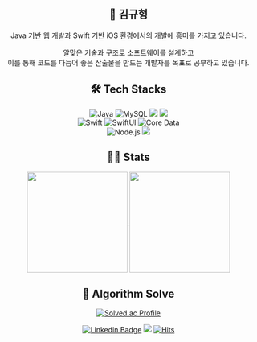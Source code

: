 
<div align="center">

## :tea: 김규형 
Java 기반 웹 개발과 Swift 기반 iOS 환경에서의 개발에 흥미를 가지고 있습니다.

알맞은 기술과 구조로 소프트웨어를 설계하고 <br>
이를 통해 코드를 다듬어 좋은 산출물을 만드는 개발자를 목표로 공부하고 있습니다.

## 🛠️ Tech Stacks

![Java](https://img.shields.io/badge/Java-007396?style=flat-square&logo=Java&logoColor=white)
![MySQL](https://img.shields.io/badge/MySQL-4479A1?style=flat-square&logo=MySQL&logoColor=white)
<img src="https://img.shields.io/badge/Spring-9ACD32?style=flat&logo=Spring&logoColor=white"/> <img src="https://img.shields.io/badge/SpringBoot-9ACD32?style=flat&logo=SpringBoot&logoColor=white"/> 
<br/>![Swift](https://img.shields.io/badge/Swift-FA7343?style=flat-square&logo=Swift&logoColor=white)
![SwiftUI](https://img.shields.io/badge/SwiftUI-007ED5?style=flat-square&logo=Swift&logoColor=white)
![Core Data](https://img.shields.io/badge/Core_Data-007AFF?style=flat-square&logo=Apple&logoColor=white) <br>
![Node.js](https://img.shields.io/badge/Node.js-339933?style=flat-square&logo=node.js&logoColor=white)
<img src="https://img.shields.io/badge/Vue.js-099268?style=flat&logo=Vue.js&logoColor=white"/> 



## 👨‍💼 Stats

<a href="https://github.com/anuraghazra/github-readme-stats">
  <img height=200 align="center" src="https://github-readme-stats.vercel.app/api?username=unggu0704&theme=dracula" />
</a>
<a href="https://github.com/anuraghazra/convoychat">
  <img height=200 align="center" src="https://github-readme-stats.vercel.app/api/top-langs?username=unggu0704&layout=compact&langs_count=8&theme=dracula&card_width=310" />
</a>

<br>


## 🥇 Algorithm Solve

  [![Solved.ac Profile](http://mazassumnida.wtf/api/v2/generate_badge?boj=unggu556)](https://solved.ac/unggu556/)

[![Linkedin Badge](https://img.shields.io/badge/-LinkedIn-blue?style=flat-square&logo=Linkedin&logoColor=white&link=https://www.linkedin.com/in/%EA%B7%9C%ED%98%95-%EA%B9%80-5b5b10299/)](https://www.linkedin.com/in/%EA%B7%9C%ED%98%95-%EA%B9%80-5b5b10299/)
<a href="mailto:kyuhung1001@gmail.com"><img src="https://img.shields.io/badge/Gmail-d14836?style=flat-square&logo=Gmail&logoColor=white&link=kyuhung1001@gmail.com"/></a>
[![Hits](https://hits.seeyoufarm.com/api/count/incr/badge.svg?url=https%3A%2F%2Fgithub.com%2Funggu0704%2Fhit-counter&count_bg=%2379C83D&title_bg=%23555555&icon=&icon_color=%23E7E7E7&title=hits&edge_flat=false)](https://hits.seeyoufarm.com) 
